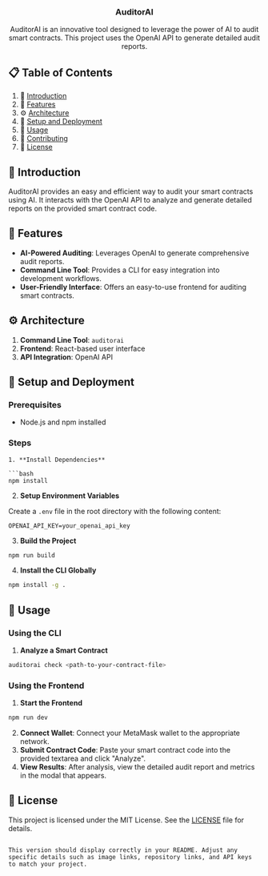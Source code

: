 <div align="center">
  <h3 align="center">AuditorAI</h3>

  <div align="center">
    AuditorAI is an innovative tool designed to leverage the power of AI to audit smart contracts. This project uses the OpenAI API to generate detailed audit reports.
  </div>
</div>

## 📋 Table of Contents

1. 🤖 [Introduction](#introduction)
2. 🔋 [Features](#features)
3. ⚙️ [Architecture](#architecture)
4. 🤸 [Setup and Deployment](#setup-and-deployment)
5. 🚀 [Usage](#usage)
6. 🤝 [Contributing](#contributing)
7. 📜 [License](#license)

## 🤖 Introduction

AuditorAI provides an easy and efficient way to audit your smart contracts using AI. It interacts with the OpenAI API to analyze and generate detailed reports on the provided smart contract code.

## 🔋 Features

- **AI-Powered Auditing**: Leverages OpenAI to generate comprehensive audit reports.
- **Command Line Tool**: Provides a CLI for easy integration into development workflows.
- **User-Friendly Interface**: Offers an easy-to-use frontend for auditing smart contracts.

## ⚙️ Architecture

1. **Command Line Tool**: `auditorai`
2. **Frontend**: React-based user interface
3. **API Integration**: OpenAI API

## 🤸 Setup and Deployment

### Prerequisites

- Node.js and npm installed

### Steps
```
1. **Install Dependencies**

```bash
npm install
```

2. **Setup Environment Variables**

Create a `.env` file in the root directory with the following content:

```plaintext
OPENAI_API_KEY=your_openai_api_key
```

3. **Build the Project**

```bash
npm run build
```

4. **Install the CLI Globally**

```bash
npm install -g .
```

## 🚀 Usage

### Using the CLI

1. **Analyze a Smart Contract**

```bash
auditorai check <path-to-your-contract-file>
```

### Using the Frontend

1. **Start the Frontend**

```bash
npm run dev
```

2. **Connect Wallet**: Connect your MetaMask wallet to the appropriate network.
3. **Submit Contract Code**: Paste your smart contract code into the provided textarea and click "Analyze".
4. **View Results**: After analysis, view the detailed audit report and metrics in the modal that appears.

## 📜 License

This project is licensed under the MIT License. See the [LICENSE](LICENSE) file for details.

```

This version should display correctly in your README. Adjust any specific details such as image links, repository links, and API keys to match your project.
```
